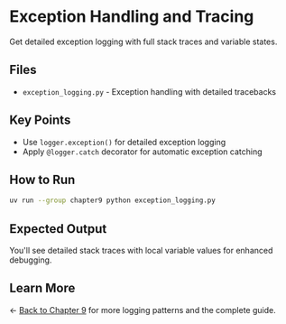 # Exception Handling and Tracing

Get detailed exception logging with full stack traces and variable states.

## Files

- `exception_logging.py` - Exception handling with detailed tracebacks

## Key Points

- Use `logger.exception()` for detailed exception logging
- Apply `@logger.catch` decorator for automatic exception catching

## How to Run

```bash
uv run --group chapter9 python exception_logging.py
```

## Expected Output

You'll see detailed stack traces with local variable values for enhanced debugging.

## Learn More

← [Back to Chapter 9](../README.md) for more logging patterns and the complete guide.